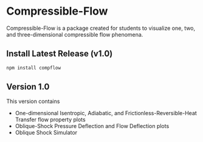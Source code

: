 # Compressible-Flow

Compressible-Flow is a package created for students to visualize one, two, and three-dimensional compressible flow phenomena.

## Install Latest Release (v1.0) 
```Bash 
npm install compflow
```
## Version 1.0
This version contains
* One-dimensional Isentropic, Adiabatic, and Frictionless-Reversible-Heat Transfer flow property plots
* Oblique-Shock Pressure Deflection and Flow Deflection plots 
* Oblique Shock Simulator




